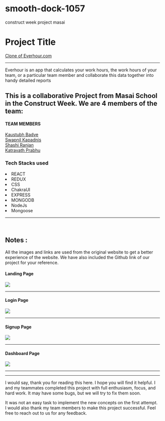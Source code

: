 # smooth-dock-1057
construct week project masai
<h1>Project Title</h1> 
<a href="hhttps://helpful-syrniki-8835c4.netlify.app/">Clone of Everhour.com</a>
<hr>
<p> Everhour is an app that calculates your work hours, the work hours of your team, or a particular team member and collaborate  this data together into handy detailed reports</p>
<h2>This is a collaborative Project from Masai School in the Construct Week. We are 4 members of the team:</h2>
<h4>TEAM MEMBERS</h4>

<a href="https://github.com/KaustubhBadve">Kaustubh Badve</a>
<br>
<a href="https://github.com/Swapnilk98">Swapnil Kapadnis</a>
<br>
<a href="https://github.com/Sranjan4321">Shashi Ranjan</a>
<br>
<a href="https://github.com/prabhuRV">Katravath Prabhu</a>
<br>

<h3>Tech Stacks used </h3>

<li>REACT</li>
<li>REDUX </li>
<li>CSS</li>
<li>ChakraUI</li>
<li>EXPRESS</li>
<li>MONGODB</li>
<li>NodeJs</li>
<li>Mongoose</li>


<hr><br>


## Notes :
All the images and links are used from the original website to get a better experience of the website. We have also included the Github link of our project for your reference.



<h4>Landing Page</h4>

<img src="https://miro.medium.com/max/1400/1*CPej-eaRrWl-mUEBpdqx4Q.png" />
<hr>
<h4>Login Page</h4>
<img src="https://cdn-images-1.medium.com/max/800/1*8tZqGJ1Fc76Xa3D8ngjqfQ.png"/><hr>
<h4>Signup Page</h4>
<img src="https://cdn-images-1.medium.com/max/800/1*UNx1tI51MUCN_iiIIpDgCw.png"/><hr>
<h4>Dashboard Page</h4>
<img src="https://cdn-images-1.medium.com/max/800/1*j9BRgvfOvnN8N4BlV1sUEA.jpeg"/><hr>

<hr>
I would say, thank you for reading this here. I hope you will find it helpful. I and my teammates completed this project with full enthusiasm, focus, and hard work. It may have some bugs, but we will try to fix them soon.

It was not an easy task to implement the new concepts on the first attempt. I would also thank my team members to make this project successful. Feel free to reach out to us for any feedback.
